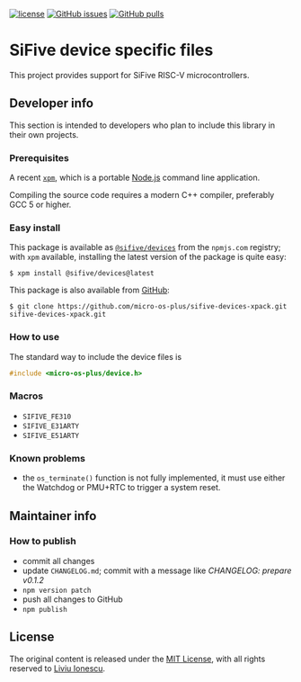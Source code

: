 [![license](https://img.shields.io/github/license/micro-os-plus/sifive-devices-xpack)](https://github.com/micro-os-plus/sifive-devices-xpack/blob/xpack/LICENSE)
[![GitHub issues](https://img.shields.io/github/issues/micro-os-plus/sifive-devices-xpack.svg)](https://github.com/micro-os-plus/sifive-devices-xpack/issues)
[![GitHub pulls](https://img.shields.io/github/issues-pr/micro-os-plus/sifive-devices-xpack.svg)](https://github.com/micro-os-plus/sifive-devices-xpack/pulls)

# SiFive device specific files

This project provides support for SiFive RISC-V microcontrollers.

## Developer info

This section is intended to developers who plan to include this library
in their own projects.

### Prerequisites

A recent [`xpm`](https://www.npmjs.com/package/xpm), which is a portable
[Node.js](https://nodejs.org/) command line application.

Compiling the source code requires a modern C++ compiler, preferably
GCC 5 or higher. 

### Easy install

This package is available as
[`@sifive/devices`](https://www.npmjs.com/package/@sifive/devices) from
the `npmjs.com` registry; with `xpm` available, installing the latest
version of the package is quite easy:

```console
$ xpm install @sifive/devices@latest
```

This package is also available from
[GitHub](https://github.com/micro-os-plus/sifive-devices-xpack):

```console
$ git clone https://github.com/micro-os-plus/sifive-devices-xpack.git sifive-devices-xpack.git
```

### How to use

The standard way to include the device files is

```c
#include <micro-os-plus/device.h>
```

### Macros

* `SIFIVE_FE310`
* `SIFIVE_E31ARTY`
* `SIFIVE_E51ARTY`

### Known problems

* the `os_terminate()` function is not fully implemented, it must
use either the Watchdog or PMU+RTC to trigger a system reset.

## Maintainer info

### How to publish

* commit all changes
* update `CHANGELOG.md`; commit with a message like _CHANGELOG: prepare v0.1.2_
* `npm version patch`
* push all changes to GitHub
* `npm publish`

## License

The original content is released under the
[MIT License](https://opensource.org/licenses/MIT), with all rights reserved to
[Liviu Ionescu](https://github.com/ilg-ul).
